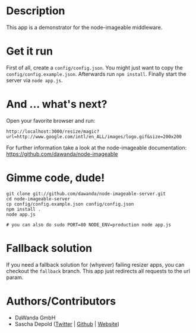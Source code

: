 # Description

This app is a demonstrator for the node-imageable middleware.

# Get it run

First of all, create a `config/config.json`. You might just want to copy the `config/config.example.json`.
Afterwards run `npm install`. Finally start the server via `node app.js`.

# And ... what's next?

Open your favorite browser and run:

    http://localhost:3000/resize/magic?url=http://www.google.com/intl/en_ALL/images/logo.gif&size=200x200

For further information take a look at the node-imageable documentation: https://github.com/dawanda/node-imageable

# Gimme code, dude!

    git clone git://github.com/dawanda/node-imageable-server.git
    cd node-imageable-server
    cp config/config.example.json config/config.json
    npm install .
    node app.js

    # you can also do sudo PORT=80 NODE_ENV=production node app.js

# Fallback solution

If you need a fallback solution for (whyever) failing resizer apps, you can checkout the `fallback` branch. This app just redirects all
requests to the url param.

# Authors/Contributors

- DaWanda GmbH
- Sascha Depold ([Twitter](http://twitter.com/sdepold) | [Github](http://github.com/sdepold) | [Website](http://depold.com))